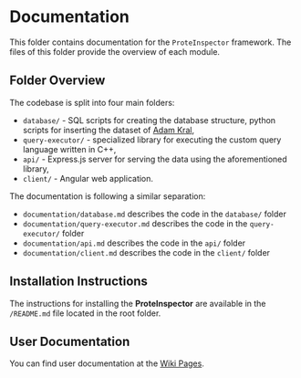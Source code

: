 # Documentation
This folder contains documentation for the `ProteInspector` framework. The files of this folder provide the overview of each module.

## Folder Overview
The codebase is split into four main folders:
* `database/` - SQL scripts for creating the database structure, python scripts for inserting the dataset of [Adam Kral](https://github.com/adam-kral/apo-holo-protein-structure-stats),
* `query-executor/` - specialized library for executing the custom query language written in C++,
* `api/` - Express.js server for serving the data using the aforementioned library,
* `client/` - Angular web application.

The documentation is following a similar separation:
* `documentation/database.md` describes the code in the `database/` folder 
* `documentation/query-executor.md` describes the code in the `query-executor/` folder 
* `documentation/api.md` describes the code in the `api/` folder 
* `documentation/client.md` describes the code in the `client/` folder


## Installation Instructions
The instructions for installing the **ProteInspector** are available in the `/README.md` file located in the root folder.

## User Documentation
You can find user documentation at the [Wiki Pages](https://github.com/skrhakv/ProteInspector/wiki/ProteInspector).
